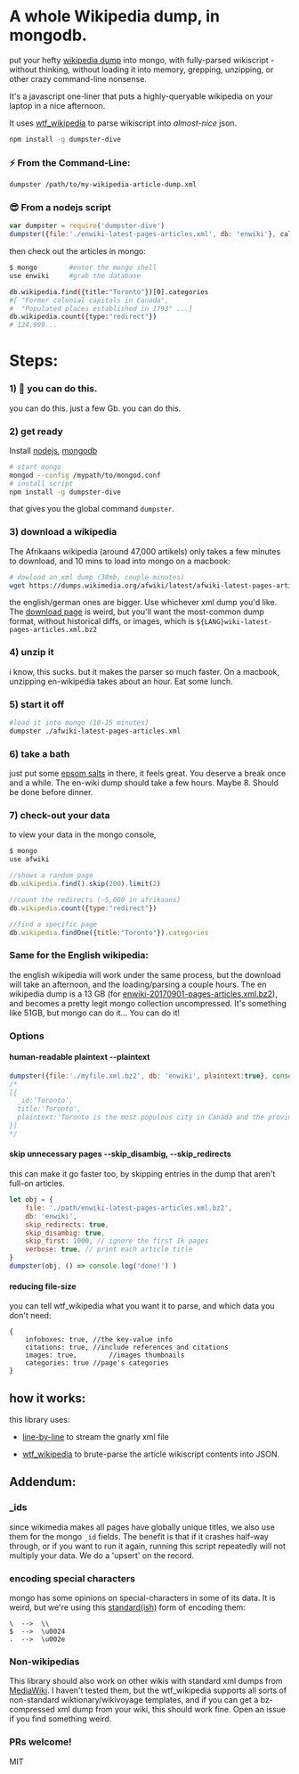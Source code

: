 # A whole Wikipedia dump, in mongodb.
put your hefty [wikipedia dump](https://dumps.wikimedia.org) into mongo, with fully-parsed wikiscript - without thinking, without loading it into memory, grepping, unzipping, or other crazy command-line nonsense.

It's a javascript one-liner that puts a highly-queryable wikipedia on your laptop in a nice afternoon.

It uses [wtf_wikipedia](https://github.com/spencermountain/wtf_wikipedia) to parse wikiscript into *almost-nice* json.

```bash
npm install -g dumpster-dive
```
### ⚡ From the Command-Line:
```bash
dumpster /path/to/my-wikipedia-article-dump.xml
```
### 😎 From a nodejs script
```js
var dumpster = require('dumpster-dive')
dumpster({file:'./enwiki-latest-pages-articles.xml', db: 'enwiki'}, callback)
```

then check out the articles in mongo:
````bash
$ mongo        #enter the mongo shell
use enwiki     #grab the database

db.wikipedia.find({title:"Toronto"})[0].categories
#[ "Former colonial capitals in Canada",
#  "Populated places established in 1793" ...]
db.wikipedia.count({type:"redirect"})
# 124,999...
````

# Steps:

### 1) 💪 you can do this.
you can do this.
just a few Gb. you can do this.

### 2) get ready
Install [nodejs](https://nodejs.org/en/), [mongodb](https://docs.mongodb.com/manual/installation/)

```bash
# start mongo
mongod --config /mypath/to/mongod.conf
# install script
npm install -g dumpster-dive
```
that gives you the global command `dumpster`.

### 3) download a wikipedia
The Afrikaans wikipedia (around 47,000 artikels) only takes a few minutes to download, and 10 mins to load into mongo on a macbook:
```bash
# dowload an xml dump (38mb, couple minutes)
wget https://dumps.wikimedia.org/afwiki/latest/afwiki-latest-pages-articles.xml.bz2
```
the english/german ones are bigger. Use whichever xml dump you'd like. The [download page](https://dumps.wikimedia.org) is weird, but you'll want the most-common dump format, without historical diffs, or images, which is `${LANG}wiki-latest-pages-articles.xml.bz2 `

### 4) unzip it
i know, this sucks. but it makes the parser so much faster. On a macbook, unzipping en-wikipedia takes about an hour. Eat some lunch.

### 5) start it off
```bash
#load it into mongo (10-15 minutes)
dumpster ./afwiki-latest-pages-articles.xml
```
### 6) take a bath
just put some [epsom salts](https://www.youtube.com/watch?v=QSlIHCu2Smw) in there, it feels great. You deserve a break once and a while. The en-wiki dump should take a few hours. Maybe 8. Should be done before dinner.

### 7) check-out your data
to view your data in the mongo console,
````javascript
$ mongo
use afwiki

//shows a random page
db.wikipedia.find().skip(200).limit(2)

//count the redirects (~5,000 in afrikaans)
db.wikipedia.count({type:"redirect"})

//find a specific page
db.wikipedia.findOne({title:"Toronto"}).categories
````

### Same for the English wikipedia:
the english wikipedia will work under the same process, but
the download will take an afternoon, and the loading/parsing a couple hours. The en wikipedia dump is a 13 GB (for [enwiki-20170901-pages-articles.xml.bz2](https://dumps.wikimedia.org/enwiki/20170901/enwiki-20170901-pages-articles.xml.bz2)), and becomes a pretty legit mongo collection uncompressed. It's something like 51GB, but mongo can do it... You can do it!


### Options
#### human-readable plaintext **--plaintext**
```js
dumpster({file:'./myfile.xml.bz2', db: 'enwiki', plaintext:true}, console.log)
/*
[{
  _id:'Toronto',
  title:'Toronto',
  plaintext:'Toronto is the most populous city in Canada and the provincial capital...'
}]
*/
```

#### skip unnecessary pages **--skip_disambig**, **--skip_redirects**
this can make it go faster too, by skipping entries in the dump that aren't full-on articles.
```js
let obj = {
	file: './path/enwiki-latest-pages-articles.xml.bz2',
	db: 'enwiki',
	skip_redirects: true,
	skip_disambig: true,
	skip_first: 1000, // ignore the first 1k pages
	verbose: true, // print each article title
}
dumpster(obj, () => console.log('done!') )
```
#### reducing file-size
you can tell wtf_wikipedia what you want it to parse, and which data you don't need:
```
{
	infoboxes: true, //the key-value info
	citations: true, //include references and citations
	images: true,		 //images thumbnails
	categories: true //page's categories
}
```

## how it works:
this library uses:
* [line-by-line](https://www.npmjs.com/package/line-by-line) to stream the gnarly xml file

* [wtf_wikipedia](https://github.com/spencermountain/wtf_wikipedia) to brute-parse the article wikiscript contents into JSON.

## Addendum:
### \_ids
since wikimedia makes all pages have globally unique titles, we also use them for the mongo `_id` fields.
The benefit is that if it crashes half-way through, or if you want to run it again, running this script repeatedly will not multiply your data. We do a 'upsert' on the record.

### encoding special characters
mongo has some opinions on special-characters in some of its data. It is weird, but we're using this [standard(ish)](https://stackoverflow.com/a/30254815/168877) form of encoding them:
```
\  -->  \\
$  -->  \u0024
.  -->  \u002e
```
### Non-wikipedias
This library should also work on other wikis with standard xml dumps from [MediaWiki](https://www.mediawiki.org/wiki/MediaWiki). I haven't tested them, but the wtf_wikipedia supports all sorts of non-standard wiktionary/wikivoyage templates, and if you can get a bz-compressed xml dump from your wiki, this should work fine. Open an issue if you find something weird.

### PRs welcome!
MIT
